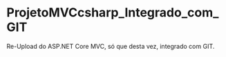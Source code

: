 # ProjetoMVCcsharp_Integrado_com_GIT
 Re-Upload do ASP.NET Core MVC, só que desta vez, integrado com GIT.
